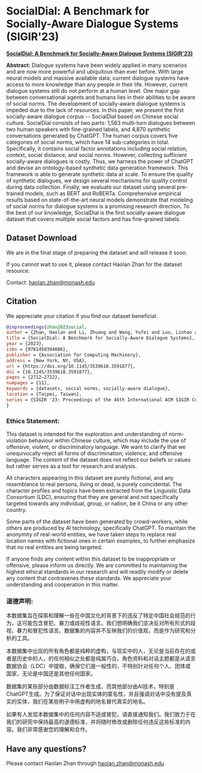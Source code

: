 # SocialDial: A Benchmark for Socially-Aware Dialogue Systems (SIGIR'23)
**[SocialDial: A Benchmark for Socially-Aware Dialogue Systems (SIGIR'23)](https://dl.acm.org/doi/10.1145/3539618.3591877)**

**Abstract:** Dialogue systems have been widely applied in many scenarios and are now more powerful and ubiquitous than ever before. With large neural models and massive available data, current dialogue systems have access to more knowledge than any people in their life. However, current dialogue systems still do not perform at a human level. One major gap between conversational agents and humans lies in their abilities to be aware of social norms. The development of socially-aware dialogue systems is impeded due to the lack of resources. In this paper, we present the first socially-aware dialogue corpus -- SocialDial based on Chinese social culture. SocialDial consists of two parts: 1,563 multi-turn dialogues between two human speakers with fine-grained labels, and 4,870 synthetic conversations generated by ChatGPT. The human corpus covers five categories of social norms, which have 14 sub-categories in total. Specifically, it contains social factor annotations including social relation, context, social distance, and social norms. However, collecting sufficient socially-aware dialogues is costly. Thus, we harness the power of ChatGPT and devise an ontology-based synthetic data generation framework. This framework is able to generate synthetic data at scale. To ensure the quality of synthetic dialogues, we design several mechanisms for quality control during data collection. Finally, we evaluate our dataset using several pre-trained models, such as BERT and RoBERTa. Comprehensive empirical results based on state-of-the-art neural models demonstrate that modeling of social norms for dialogue systems is a promising research direction. To the best of our knowledge, SocialDial is the first socially-aware dialogue dataset that covers multiple social factors and has fine-grained labels.


## Dataset Download

We are in the final stage of preparing the dataset and will release it soon.

If you cannot wait to use it, please contact Haolan Zhan for the dataset resource.

Contact: haolan.zhan@monash.edu

## Citation
We appreciate your citation if you find our dataset beneficial.

```bib
@inproceedings{zhan2023social,
author = {Zhan, Haolan and Li, Zhuang and Wang, Yufei and Luo, Linhao and Feng, Tao and Kang, Xiaoxi and Hua, Yuncheng and Qu, Lizhen and Soon, Lay-Ki and Sharma, Suraj and Zukerman, Ingrid and Semnani-Azad, Zhaleh and Haffari, Gholamreza},
title = {SocialDial: A Benchmark for Socially-Aware Dialogue Systems},
year = {2023},
isbn = {9781450394086},
publisher = {Association for Computing Machinery},
address = {New York, NY, USA},
url = {https://doi.org/10.1145/3539618.3591877},
doi = {10.1145/3539618.3591877},
pages = {2712–2722},
numpages = {11},
keywords = {datasets, social norms, socially-aware dialogue},
location = {Taipei, Taiwan},
series = {SIGIR '23: Proceedings of the 46th International ACM SIGIR Conference on Research and Development in Information Retrieval}
}
```

### Ethics Statement:

This dataset is intended for the exploration and understanding of norm-violation behaviour within Chinese culture, which may include the use of offensive, violent, or discriminatory language. We want to clarify that we unequivocally reject all forms of discrimination, violence, and offensive language. The content of the dataset does not reflect our beliefs or values but rather serves as a tool for research and analysis.

All characters appearing in this dataset are purely fictional, and any resemblance to real persons, living or dead, is purely coincidental. The character profiles and topics have been extracted from the Linguistic Data Consortium (LDC), ensuring that they are general and not specifically targeted towards any individual, group, or nation, be it China or any other country.

Some parts of the dataset have been generated by crowd-workers, while others are produced by AI technology, specifically ChatGPT. To maintain the anonymity of real-world entities, we have taken steps to replace real location names with fictional ones in certain examples, to further emphasize that no real entities are being targeted.

If anyone finds any content within this dataset to be inappropriate or offensive, please inform us directly. We are committed to maintaining the highest ethical standards in our research and will readily modify or delete any content that contravenes these standards. We appreciate your understanding and cooperation in this matter.

### 道德声明:

本数据集旨在探索和理解一些在中国文化的背景下的违反了特定中国社会规范的行为，这可能包含冒犯、暴力或歧视性语言。我们想明确我们坚决反对所有形式的歧视、暴力和冒犯性语言。数据集的内容并不反映我们的价值观，而是作为研究和分析的工具。

本数据集中出现的所有角色都是纯粹的虚构，与现实中的人，无论是当前存在的或者是历史中的人，的任何相似之处都是纯属巧合。角色资料和对话主题都是从语言数据协会（LDC）中提取，确保它们是一般性的，不特别针对任何个人、团体或国家，无论是中国还是其他任何国家。

数据集的某些部分由数据标注工作者生成，而其他部分由AI技术，特别是ChatGPT生成。为了保证对话中出现实体的匿名性，并且强调对话中没有提及真实的实体，我们在某些例子中用虚构的地名替代真实的地名。

如果有人发现本数据集中的任何内容不适或冒犯，请直接通知我们。我们致力于在我们的研究中保持最高的道德标准，并将随时修改或删除任何违反这些标准的内容。我们非常感谢您的理解和合作。

## Have any questions?

Please contact Haolan Zhan through [haolan.zhan@monash.edu](haolan.zhan@monash.edu)

